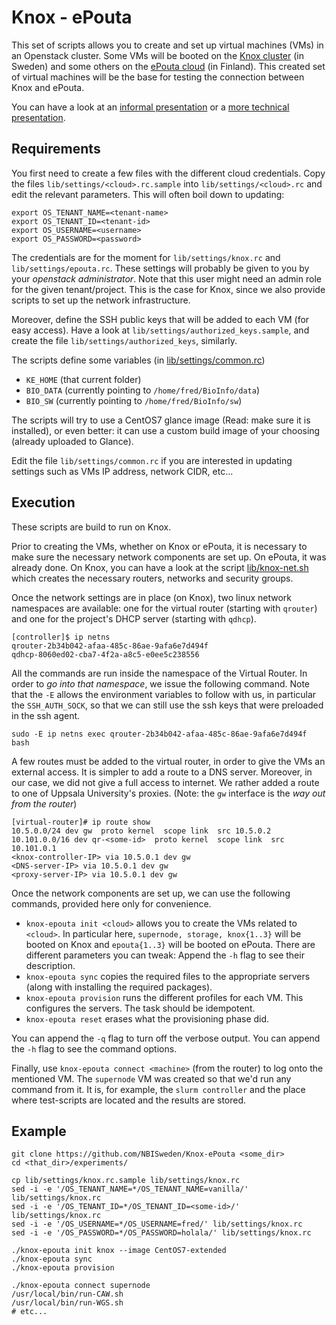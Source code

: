 # Knox - ePouta

This set of scripts allows you to create and set up virtual machines
(VMs) in an Openstack cluster. Some VMs will be booted on
the [Knox cluster](http://knox.bils.se/horizon) (in Sweden) and some
others on the [ePouta cloud](https://research.csc.fi/epouta) (in
Finland).  This created set of virtual machines will be the base for
testing the connection between Knox and ePouta.

You can have a look at
an
[informal presentation](https://nbisweden.github.io/Knox-ePouta/informal) or
a
[more technical presentation](https://nbisweden.github.io/Knox-ePouta/).

## Requirements

You first need to create a few files with the different cloud
credentials. Copy the files `lib/settings/<cloud>.rc.sample` into
`lib/settings/<cloud>.rc` and edit the relevant parameters. This will
often boil down to updating:

	export OS_TENANT_NAME=<tenant-name>
	export OS_TENANT_ID=<tenant-id>
	export OS_USERNAME=<username>
	export OS_PASSWORD=<password>

The credentials are for the moment for `lib/settings/knox.rc` and
`lib/settings/epouta.rc`. These settings will probably be given to you
by your _openstack administrator_. Note that this user might need an
admin role for the given tenant/project. This is the case for Knox,
since we also provide scripts to set up the network infrastructure.

Moreover, define the SSH public keys that will be added to each VM
(for easy access). Have a look at
`lib/settings/authorized_keys.sample`, and create the file
`lib/settings/authorized_keys`, similarly.

The scripts define some variables (in [lib/settings/common.rc](lib/settings/common.rc))
* `KE_HOME` (that current folder)
* `BIO_DATA` (currently pointing to `/home/fred/BioInfo/data`)
* `BIO_SW` (currently pointing to `/home/fred/BioInfo/sw`)

The scripts will try to use a CentOS7 glance image (Read: make sure it
is installed), or even better: it can use a custom build image of your
choosing (already uploaded to Glance).

Edit the file `lib/settings/common.rc` if you are interested in
updating settings such as VMs IP address, network CIDR, etc...

## Execution

These scripts are build to run on Knox.

Prior to creating the VMs, whether on Knox or ePouta, it is necessary
to make sure the necessary network components are set up.  On ePouta,
it was already done. On Knox, you can have a look at the
script [lib/knox-net.sh](lib/knox-net.sh) which creates the necessary
routers, networks and security groups.

Once the network settings are in place (on Knox), two linux network
namespaces are available: one for the virtual router (starting with
`qrouter`) and one for the project's DHCP server (starting with
`qdhcp`).

	[controller]$ ip netns
	qrouter-2b34b042-afaa-485c-86ae-9afa6e7d494f
	qdhcp-8060ed02-cba7-4f2a-a8c5-e0ee5c238556


All the commands are run inside the namespace of the Virtual
Router. In order to _go into that namespace_, we issue the following
command. Note that the `-E` allows the environment variables to follow
with us, in particular the `SSH_AUTH_SOCK`, so that we can still use
the ssh keys that were preloaded in the ssh agent.

	sudo -E ip netns exec qrouter-2b34b042-afaa-485c-86ae-9afa6e7d494f bash
	
A few routes must be added to the virtual router, in order to give the
VMs an external access. It is simpler to add a route to a DNS
server. Moreover, in our case, we did not give a full access to
internet. We rather added a route to one of Uppsala University's
proxies. (Note: the `gw` interface is the _way out from the router_)

	[virtual-router]# ip route show
	10.5.0.0/24 dev gw  proto kernel  scope link  src 10.5.0.2 
	10.101.0.0/16 dev qr-<some-id>  proto kernel  scope link  src 10.101.0.1 
	<knox-controller-IP> via 10.5.0.1 dev gw 
	<DNS-server-IP> via 10.5.0.1 dev gw 
	<proxy-server-IP> via 10.5.0.1 dev gw 

Once the network components are set up, we can use the following
commands, provided here only for convenience.

* `knox-epouta init <cloud>` allows you to create the VMs related to
`<cloud>`. In particular here, `supernode, storage, knox{1..3}` will
be booted on Knox and `epouta{1..3}` will be booted on ePouta. There
are different parameters you can tweak: Append the `-h` flag to see
their description.
* `knox-epouta sync` copies the required files to the appropriate
servers (along with installing the required packages).
* `knox-epouta provision` runs the different profiles for each
VM. This configures the servers. The task should be idempotent.
* `knox-epouta reset` erases what the provisioning phase did.

You can append the `-q` flag to turn off the verbose output.
You can append the `-h` flag to see the command options.

Finally, use `knox-epouta connect <machine>` (from the router) to log
onto the mentioned VM. The `supernode` VM was created so that we'd run
any command from it. It is, for example, the `slurm controller` and
the place where test-scripts are located and the results are stored.

## Example

	git clone https://github.com/NBISweden/Knox-ePouta <some_dir>
	cd <that_dir>/experiments/
	
	cp lib/settings/knox.rc.sample lib/settings/knox.rc
	sed -i -e '/OS_TENANT_NAME=*/OS_TENANT_NAME=vanilla/' lib/settings/knox.rc
	sed -i -e '/OS_TENANT_ID=*/OS_TENANT_ID=<some-id>/' lib/settings/knox.rc
	sed -i -e '/OS_USERNAME=*/OS_USERNAME=fred/' lib/settings/knox.rc
	sed -i -e '/OS_PASSWORD=*/OS_PASSWORD=holala/' lib/settings/knox.rc
	
	./knox-epouta init knox --image CentOS7-extended
	./knox-epouta sync
	./knox-epouta provision
	
	./knox-epouta connect supernode
	/usr/local/bin/run-CAW.sh
	/usr/local/bin/run-WGS.sh
	# etc...


